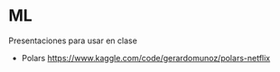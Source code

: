 # ML

Presentaciones para usar en clase

* Polars
https://www.kaggle.com/code/gerardomunoz/polars-netflix
